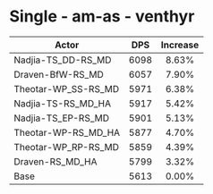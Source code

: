 # Single - am-as - venthyr
| Actor | DPS | Increase |
|---|:---:|:---:|
|Nadjia-TS_DD-RS_MD|6098|8.63%|
|Draven-BfW-RS_MD|6057|7.90%|
|Theotar-WP_SS-RS_MD|5971|6.38%|
|Nadjia-TS-RS_MD_HA|5917|5.42%|
|Nadjia-TS_EP-RS_MD|5901|5.13%|
|Theotar-WP-RS_MD_HA|5877|4.70%|
|Theotar-WP_RP-RS_MD|5859|4.39%|
|Draven-RS_MD_HA|5799|3.32%|
|Base|5613|0.00%|
